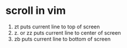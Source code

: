 # scroll in vim

1. zt puts current line to top of screen
1. z. or zz puts current line to center of screen
1. zb puts current line to bottom of screen


